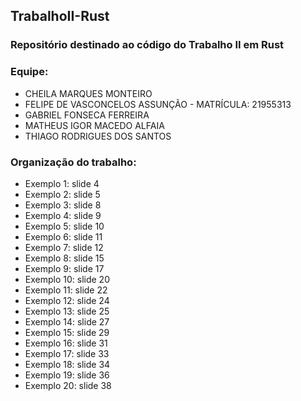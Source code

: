 ## TrabalhoII-Rust

### Repositório destinado ao código do Trabalho II em Rust

### Equipe:
- CHEILA MARQUES MONTEIRO
- FELIPE DE VASCONCELOS ASSUNÇÃO - MATRÍCULA: 21955313
- GABRIEL FONSECA FERREIRA
- MATHEUS IGOR MACEDO ALFAIA
- THIAGO RODRIGUES DOS SANTOS

### Organização do trabalho:
- Exemplo 1: slide 4 
- Exemplo 2: slide 5
- Exemplo 3: slide 8
- Exemplo 4: slide 9
- Exemplo 5: slide 10
- Exemplo 6: slide 11
- Exemplo 7: slide 12
- Exemplo 8: slide 15
- Exemplo 9: slide 17
- Exemplo 10: slide 20
- Exemplo 11: slide 22
- Exemplo 12: slide 24
- Exemplo 13: slide 25
- Exemplo 14: slide 27
- Exemplo 15: slide 29
- Exemplo 16: slide 31
- Exemplo 17: slide 33
- Exemplo 18: slide 34
- Exemplo 19: slide 36
- Exemplo 20: slide 38
